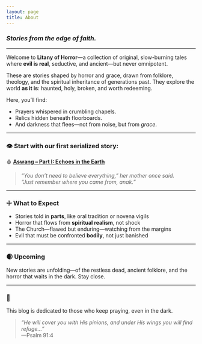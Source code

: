 ```yaml
---
layout: page
title: About
---
```


### *Stories from the edge of faith.*

---

Welcome to **Litany of Horror**—a collection of original, slow-burning tales where **evil is real**, seductive, and ancient—but never omnipotent.

These are stories shaped by horror and grace, drawn from folklore, theology, and the spiritual inheritance of generations past. They explore the world **as it is**: haunted, holy, broken, and worth redeeming.

Here, you’ll find:
- Prayers whispered in crumbling chapels.
- Relics hidden beneath floorboards.
- And darkness that flees—not from noise, but from *grace*.

---

### 👁 Start with our first serialized story:  
🩸 **[Aswang – Part I: Echoes in the Earth](/aswang/part-i-echoes-in-the-earth/)**

> *“You don’t need to believe everything,” her mother once said.  
> “Just remember where you came from, anak.”*

---

### ☩ What to Expect

- Stories told in **parts**, like oral tradition or novena vigils
- Horror that flows from **spiritual realism**, not shock
- The Church—flawed but enduring—watching from the margins
- Evil that must be confronted **bodily**, not just banished

---

### 🌒 Upcoming
New stories are unfolding—of the restless dead, ancient folklore, and the horror that waits in the dark. Stay close.

---

### 🙏  
This blog is dedicated to those who keep praying, even in the dark.

> _“He will cover you with His pinions, and under His wings you will find refuge...”_  
> —Psalm 91:4
